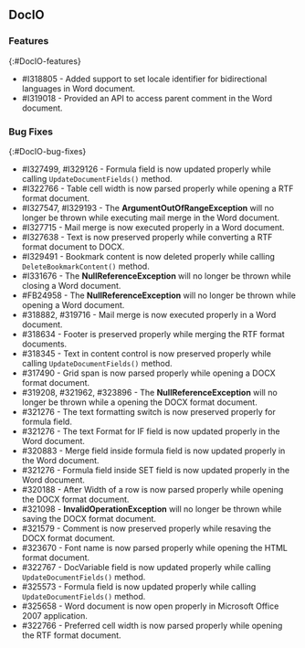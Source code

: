 ## DocIO

### Features
{:#DocIO-features}

* \#I318805 - Added support to set locale identifier for bidirectional languages in Word document.
* \#I319018 - Provided an API to access parent comment in the Word document.

### Bug Fixes
{:#DocIO-bug-fixes}

* \#I327499, \#I329126 - Formula field is now updated properly while calling `UpdateDocumentFields()` method.
* \#I322766 - Table cell width is now parsed properly while opening a RTF format document.
* \#I327547, \#I329193 - The **ArgumentOutOfRangeException** will no longer be thrown while executing mail merge in the Word document.
* \#I327715 - Mail merge is now executed properly in a Word document.
* \#I327638 - Text is now preserved properly while converting a RTF format document to DOCX.
* \#I329491 - Bookmark content is now deleted properly while calling `DeleteBookmarkContent()` method.
* \#I331676 - The **NullReferenceException** will no longer be thrown while closing a Word document.
* \#FB24958 - The **NullReferenceException** will no longer be thrown while opening a Word document.
* \#318882, \#319716 - Mail merge is now executed properly in a Word document.
* \#318634 - Footer is preserved properly while merging the RTF format documents.
* \#318345 - Text in content control is now preserved properly while calling `UpdateDocumentFields()` method.
* \#317490 - Grid span is now parsed properly while opening a DOCX format document.
* \#319208, \#321962, \#323896 - The **NullReferenceException** will no longer be thrown while a opening the DOCX format document.
* \#321276 - The text formatting switch is now preserved properly for formula field.
* \#321276 - The text Format for IF field is now updated properly in the Word document.
* \#320883 - Merge field inside formula field is now updated properly in the Word document.
* \#321276 - Formula field inside SET field is now updated properly in the Word document.
* \#320188 - After Width of a row is now parsed properly while opening the DOCX format document.
* \#321098 - **InvalidOperationException** will no longer be thrown while saving the DOCX format document.
* \#321579 - Comment is now preserved properly while resaving the DOCX format document.
* \#323670 - Font name is now parsed properly while opening the HTML format document.
* \#322767 - DocVariable field is now updated properly while calling `UpdateDocumentFields()` method.
* \#325573 - Formula field is now updated properly while calling `UpdateDocumentFields()` method.
* \#325658 - Word document is now open properly in Microsoft Office 2007 application.
* \#322766 - Preferred cell width is now parsed properly while opening the RTF format document.